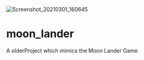 ![Screenshot_20210301_160645](https://user-images.githubusercontent.com/64083830/109516240-41163180-7aa8-11eb-9272-61ad1634af23.png)
# moon_lander

A olderProject which mimics the Moon Lander Game
